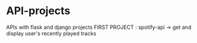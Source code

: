 # API-projects
APIs with flask and django projects 
FIRST PROJECT : spotify-api -> get and display user's recently played tracks
